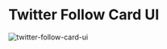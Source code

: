 # Twitter Follow Card UI

![twitter-follow-card-ui](https://github.com/emapeire/twitter-follow-card/assets/63935846/135c1298-9627-4a30-b5df-6f3e03a2bb1a)
